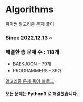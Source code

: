 # Algorithms
파이썬 알고리즘 문제 풀이
### Since 2022.12.13 ~
### 해결한 총 문제 수 : 118개
- BAEKJOON - 79개
- PROGRAMMERS - 39개

[알고리즘 문제 풀이 블로그](https://monzheld.tistory.com/category/%E2%8C%A8%EF%B8%8F%20Algorithms)
#### 모든 문제는 Python3 로 해결했습니다.
